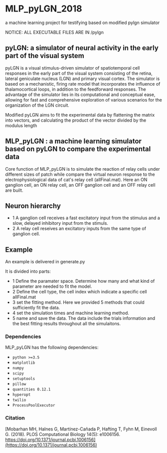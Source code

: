 # MLP_pyLGN_2018
a machine learning project for testifying based on modified pylgn simulator

NOTICE: ALL EXECUTABLE FILES ARE IN /pylgn

## pyLGN: a simulator of neural activity in the early part of the visual system 

pyLGN is a visual stimulus-driven simulator of spatiotemporal cell responses in the early part of the visual system consisting of the retina, lateral geniculate nucleus (LGN) and primary visual cortex. The simulator is based on a mechanistic, firing rate model that incorporates the influence of thalamocortical loops, in addition to the feedforward responses. The advantage of the simulator lies in its computational and conceptual ease, allowing for fast and comprehensive exploration of various scenarios for the organization of the LGN circuit.

Modified pyLGN aims to fit the experimental data by flattening the matrix into vectors, and calculating the product of the vector divided by the modulus length

## MLP_pyLGN : a machine learning simulator based on pyLGN to compare the experimental data
Core function of MLP_pyLGN is to simulate the reaction of relay cells under different sizes of patch while compare the virtual neuron response to the electrophysiological data of cat's relay cell (allFinal.mat). 
Here an ON ganglion cell, an ON relay cell, an OFF ganglion cell and an OFF relay cell are built.  

## Neuron hierarchy
- 1 A ganglion cell receives a fast excitatory input from the stimulus and a slow, delayed inhibitory input from the stimuls. 
- 2 A relay cell reseives an excitatory inputs from the same type of ganglion cell.

## Example
An example is delivered in generate.py

It is divided into parts:
- 1 Define the paramater space. Determine how many and what kind of parameter are needed to fit the model.
- 2 Define the cell type, the cell index which indicate a specific cell allFinal.mat
- 3 set the fitting method. Here we provided 5 methods that could sufficiently fit the data.
- 4 set the simulation times and machine learning method.
- 5 name and save the data. The data include the trials information and the best fitting results throughout all the simulaitons.

### Dependencies

MLP_pyLGN has the following dependencies:

- `python >=3.5`
- `matplotlib`
- `numpy`
- `scipy`
- `setuptools`
- `pillow`
- `quantities 0.12.1`
- `hyperopt`
- `twilio`
- `ProcessPoolExecutor`

### Citation

[Mobarhan MH, Halnes G, Martínez-Cañada P, Hafting T, Fyhn M, Einevoll G. (2018). PLOS Computational Biology 14(5): e1006156. https://doi.org/10.1371/journal.pcbi.1006156](https://doi.org/10.1371/journal.pcbi.1006156)
